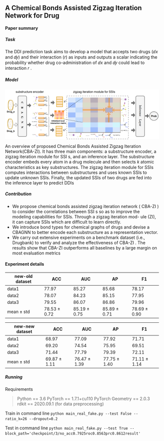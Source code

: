 ﻿## A Chemical Bonds Assisted Zigzag Iteration Network for Drug
#### Paper summary
##### Task
The DDI prediction task aims to develop a model  that accepts two
drugs (𝑑𝑥 and 𝑑𝑦) and their interaction (𝑟) as inputs and outputs a
scalar indicating the probability whether drug co-administration of
𝑑𝑥 and 𝑑𝑦 could lead to interaction 𝑟 .

##### Model
<img src="./figure/model.png" width="700" align=center>

[//]: # (![]&#40;./figure/model.png &#41; )

An overview of proposed Chemical Bonds Assisted Zigzag Iteration Network(CBA-ZI). It has three main components: a substructure encoder, a zigzag iteration module for SSI s, and
an inference layer. The substructure encoder embeds every atom in a drug molecule and then selects 𝑘 atomic characteristics as
key substructures. The zigzag iteration module for SSIs computes interactions between substructures and uses known SSIs to
update unknown SSIs. Finally, the updated SSIs of two drugs are fed into the inference layer to predict DDIs

##### Contribution
   * We propose chemical bonds assisted zigzag iteration network ( CBA-ZI )
to consider the correlations between SSI s so as to improve the
modeling capabilities for SSIs. Through a zigzag iteration mod-
ule (ZI), it can capture SSIs which are difficult to learn directly.
   * We introduce bond types for chemical graphs of drugs and devise
a CBAGNN to better encode each substructure as a representation
vector.
   * We carry out extensive experiments on a benchmark dataset (i.e.,
Drugbank) to verify and analyze the effectiveness of CBA-ZI . The
results show that CBA-ZI outperforms all baselines by a large
margin on most evaluation metrics


#### Experiment details
 new-old dataset     |ACC     | AUC           |AP     |F1
-------- | -----|---------------| -----| -----
data1  | 77.97| 85.27         | 85.68| 78.17
data2  | 78.07| 84.23         | 85.15| 77.95
data3  | 79.55| 86.07         | 86.86| 79.96
mean ± std  | 78.53 ± 0.72| 85.19  ± 0.75 | 85.89  ± 0.71| 78.69 ± 0.90

new-new dataset      |ACC     |AUC     |AP     |F1
-------- | -----| -----| -----| -----
data1  | 68.97| 77.09| 77.92| 71.71
data2  | 69.20| 74.54| 75.95| 69.51
data3  | 71.44| 77.79| 79.39| 72.11
mean ± std  | 69.87 ± 1.11| 76.47 ± 1.39| 77.75 ± 1.40| 71.11 ± 1.14

##### Running
Requirements
> Python == 3.6
PyTorch == 1.7.1+cu110
PyTorch Geometry ==  2.0.3
rdkit == 2020.09.1 (for data preprocessing)

Train in command line
`python main_real_fake.py --test False --ratio_k=26 --dropout=0.2`  

Test in command line
`python main_real_fake.py --test True --block_path='checkpoint/3/no_acc0.7925roc0.8563prc0.8612result' `  



